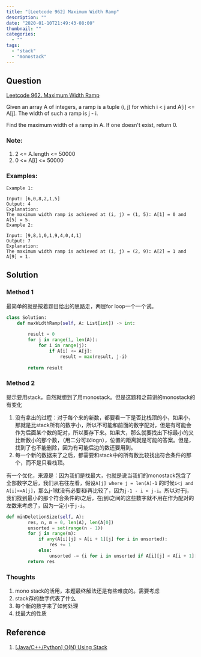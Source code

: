 ```yaml
---
title: "[Leetcode 962] Maximum Width Ramp"
description: ""
date: "2020-01-10T21:49:43-08:00"
thumbnail: ""
categories:
  - ""
tags:
  - "stack"
  - "monostack"
---
```


## Question

[Leetcode 962. Maximum Width Ramp](https://leetcode.com/problems/maximum-width-ramp/)

Given an array A of integers, a ramp is a tuple (i, j) for which i < j and A[i] <= A[j].  The width of such a ramp is j - i.

Find the maximum width of a ramp in A.  If one doesn't exist, return 0.



### Note:

1. 2 <= A.length <= 50000
1. 0 <= A[i] <= 50000


### Examples:

```
Example 1:

Input: [6,0,8,2,1,5]
Output: 4
Explanation: 
The maximum width ramp is achieved at (i, j) = (1, 5): A[1] = 0 and A[5] = 5.
Example 2:

Input: [9,8,1,0,1,9,4,0,4,1]
Output: 7
Explanation: 
The maximum width ramp is achieved at (i, j) = (2, 9): A[2] = 1 and A[9] = 1.
```


## Solution


### Method 1
最简单的就是按着题目给出的思路走，两层for loop一个一个试。


```python
class Solution:
    def maxWidthRamp(self, A: List[int]) -> int:
        
        result = 0
        for j in range(1, len(A)):
            for i in range(j):
                if A[i] <= A[j]:
                    result = max(result, j-i)
                    
        return result
```

### Method 2
提示要用stack，自然就想到了用monostack。但是这题和之前讲的monostack的有变化

1. 没有拿出的过程：对于每个来的新数，都要看一下是否比栈顶的小，如果小，那就是比stack所有的数字小，所以不可能和前面的数字配对，但是有可能会作为后面某个数的配对，所以要存下来。如果大，那么就要找出下标最小的又比新数小的那个数，（用二分可以logn），位置的距离就是可能的答案。但是，找到了也不能删除，因为有可能后边的数还要用到。
1. 每一个新的数据来了之后，都需要和stack中的所有数比较找出符合条件的那个，而不是只看栈顶。

有一个优化，来源是：因为我们是找最大，也就是说当我们的monostack包含了全部数字之后，我们从右往左看，假设`A[j] where j = len(A)-1` 的时候`i<j and A[i]<=A[j]`，那么j-1就没有必要和i再比较了，因为`j-1 - i < j-i`。所以对于j，我们找到最小的那个符合条件的i之后，在j到i之间的这些数字就不用在作为配对的左数来考虑了，因为一定小于`j-i`。

```python
def minDeletionSize(self, A):
        res, n, m = 0, len(A), len(A[0])
        unsorted = set(range(n - 1))
        for j in range(m):
            if any(A[i][j] > A[i + 1][j] for i in unsorted):
                res += 1
            else:
                unsorted -= {i for i in unsorted if A[i][j] < A[i + 1][j]}
        return res
```


### Thoughts
1. mono stack的活用，本题最终解法还是有些难度的。需要考虑
 1. stack存的数字代表了什么
 1. 每个新的数字来了如何处理
 1. 找最大的性质

## Reference
1. [[Java/C++/Python] O(N) Using Stack
](https://leetcode.com/problems/maximum-width-ramp/discuss/208348/JavaC%2B%2BPython-O(N)-Using-Stack)